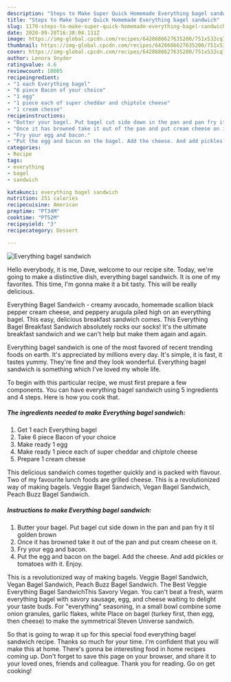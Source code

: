 ```yaml
---
description: "Steps to Make Super Quick Homemade Everything bagel sandwich"
title: "Steps to Make Super Quick Homemade Everything bagel sandwich"
slug: 1170-steps-to-make-super-quick-homemade-everything-bagel-sandwich
date: 2020-09-28T16:38:04.131Z
image: https://img-global.cpcdn.com/recipes/6428686627635200/751x532cq70/everything-bagel-sandwich-recipe-main-photo.jpg
thumbnail: https://img-global.cpcdn.com/recipes/6428686627635200/751x532cq70/everything-bagel-sandwich-recipe-main-photo.jpg
cover: https://img-global.cpcdn.com/recipes/6428686627635200/751x532cq70/everything-bagel-sandwich-recipe-main-photo.jpg
author: Lenora Snyder
ratingvalue: 4.6
reviewcount: 10005
recipeingredient:
- "1 each Everything bagel"
- "6 piece Bacon of your choice"
- "1 egg"
- "1 piece each of super cheddar and chiptole cheese"
- "1 cream chesse"
recipeinstructions:
- "Butter your bagel. Put bagel cut side down in the pan and pan fry it til golden brown"
- "Once it has browned take it out of the pan and put cream cheese on it."
- "Fry your egg and bacon."
- "Put the egg and bacon on the bagel. Add the cheese. And add pickles or tomatoes with it. Enjoy."
categories:
- Recipe
tags:
- everything
- bagel
- sandwich

katakunci: everything bagel sandwich 
nutrition: 251 calories
recipecuisine: American
preptime: "PT34M"
cooktime: "PT52M"
recipeyield: "3"
recipecategory: Dessert

---
```



![Everything bagel sandwich](https://img-global.cpcdn.com/recipes/6428686627635200/751x532cq70/everything-bagel-sandwich-recipe-main-photo.jpg)

Hello everybody, it is me, Dave, welcome to our recipe site. Today, we're going to make a distinctive dish, everything bagel sandwich. It is one of my favorites. This time, I'm gonna make it a bit tasty. This will be really delicious.

Everything Bagel Sandwich - creamy avocado, homemade scallion black pepper cream cheese, and peppery arugula piled high on an everything bagel. This easy, delicious breakfast sandwich comes. This Everything Bagel Breakfast Sandwich absolutely rocks our socks! It&#39;s the ultimate breakfast sandwich and we can&#39;t help but make them again and again.

Everything bagel sandwich is one of the most favored of recent trending foods on earth. It's appreciated by millions every day. It's simple, it is fast, it tastes yummy. They're fine and they look wonderful. Everything bagel sandwich is something which I've loved my whole life.


To begin with this particular recipe, we must first prepare a few components. You can have everything bagel sandwich using 5 ingredients and 4 steps. Here is how you cook that.

<!--inarticleads1-->

##### The ingredients needed to make Everything bagel sandwich:

1. Get 1 each Everything bagel
1. Take 6 piece Bacon of your choice
1. Make ready 1 egg
1. Make ready 1 piece each of super cheddar and chiptole cheese
1. Prepare 1 cream chesse


This delicious sandwich comes together quickly and is packed with flavour. Two of my favourite lunch foods are grilled cheese. This is a revolutionized way of making bagels. Veggie Bagel Sandwich, Vegan Bagel Sandwich, Peach Buzz Bagel Sandwich. 

<!--inarticleads2-->

##### Instructions to make Everything bagel sandwich:

1. Butter your bagel. Put bagel cut side down in the pan and pan fry it til golden brown
1. Once it has browned take it out of the pan and put cream cheese on it.
1. Fry your egg and bacon.
1. Put the egg and bacon on the bagel. Add the cheese. And add pickles or tomatoes with it. Enjoy.


This is a revolutionized way of making bagels. Veggie Bagel Sandwich, Vegan Bagel Sandwich, Peach Buzz Bagel Sandwich. The Best Veggie Everything Bagel SandwichThis Savory Vegan. You can&#39;t beat a fresh, warm everything bagel with savory sausage, egg, and cheese waiting to delight your taste buds. For &#34;everything&#34; seasoning, in a small bowl combine some onion granules, garlic flakes, white Place on bagel (turkey first, then egg, then cheese) to make the symmetrical Steven Universe sandwich. 

So that is going to wrap it up for this special food everything bagel sandwich recipe. Thanks so much for your time. I'm confident that you will make this at home. There's gonna be interesting food in home recipes coming up. Don't forget to save this page on your browser, and share it to your loved ones, friends and colleague. Thank you for reading. Go on get cooking!
